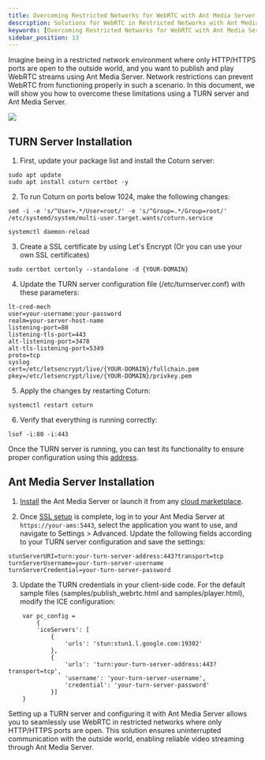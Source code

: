 ```yaml
---
title: Overcoming Restricted Networks for WebRTC with Ant Media Server
description: Solutions for WebRTC in Restricted Networks with Ant Media Server
keywords: [Overcoming Restricted Networks for WebRTC with Ant Media Server, Solutions for WebRTC in Restricted Networks with Ant Media Server, Ant Media Server Tutorials]
sidebar_position: 13
---
```


Imagine being in a restricted network environment where only HTTP/HTTPS ports are open to the outside world, and you want to publish and play WebRTC streams using Ant Media Server. Network restrictions can prevent WebRTC from functioning properly in such a scenario. In this document, we will show you how to overcome these limitations using a TURN server and Ant Media Server.

![](@site/static/img/ams-restricted-networks-turn.png)

## TURN Server Installation

1. First, update your package list and install the Coturn server:

```
sudo apt update
sudo apt install coturn certbot -y
```

2. To run Coturn on ports below 1024, make the following changes:

```
sed -i -e 's/^User=.*/User=root/' -e 's/^Group=.*/Group=root/' /etc/systemd/system/multi-user.target.wants/coturn.service

systemctl daemon-reload
```

3. Create a SSL certificate by using Let's Encrypt (Or you can use your own SSL certificates)

```
sudo certbot certonly --standalone -d {YOUR-DOMAIN}
```

4. Update the TURN server configuration file (/etc/turnserver.conf) with these parameters:

```
lt-cred-mech
user=your-username:your-password
realm=your-server-host-name
listening-port=80
listening-tls-port=443
alt-listening-port=3478
alt-tls-listening-port=5349
proto=tcp
syslog
cert=/etc/letsencrypt/live/{YOUR-DOMAIN}/fullchain.pem
pkey=/etc/letsencrypt/live/{YOUR-DOMAIN}/privkey.pem
```

5. Apply the changes by restarting Coturn:

```
systemctl restart coturn
```

6. Verify that everything is running correctly:

```
lsof -i:80 -i:443
```

Once the TURN server is running, you can test its functionality to ensure proper configuration using this [address](https://webrtc.github.io/samples/src/content/peerconnection/trickle-ice/). 

## Ant Media Server Installation

1. [Install](https://antmedia.io/docs/guides/installing-on-linux/installing-ams-on-linux/) the Ant Media Server or launch it from any [cloud marketplace](https://antmedia.io/docs/quick-start/#checkout-fast--easy-installations-on-cloud-marketplaces).

2. Once [SSL setup](https://antmedia.io/docs/guides/installing-on-linux/setting-up-ssl/) is complete, log in to your Ant Media Server at `https://your-ams:5443`, select the application you want to use, and navigate to Settings > Advanced. Update the following fields according to your TURN server configuration and save the settings:

```
stunServerURI=turn:your-turn-server-address:443?transport=tcp
turnServerUsername=your-turn-server-username
turnServerCredential=your-turn-server-password
```

3. Update the TURN credentials in your client-side code. For the default sample files (samples/publish_webrtc.html and samples/player.html), modify the ICE configuration:

```
	var pc_config =
        {
        'iceServers': [
            {
                'urls': 'stun:stun1.l.google.com:19302'
            },
            {
                'urls': 'turn:your-turn-server-address:443?transport=tcp',
                'username': 'your-turn-server-username',
                'credential': 'your-turn-server-password'
            }]
    }
```

Setting up a TURN server and configuring it with Ant Media Server allows you to seamlessly use WebRTC in restricted networks where only HTTP/HTTPS ports are open. This solution ensures uninterrupted communication with the outside world, enabling reliable video streaming through Ant Media Server.

